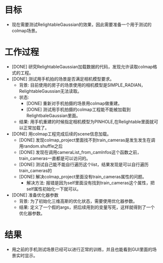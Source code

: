 # 目标
- 现在需要测试RelightableGaussian的效果，因此需要准备一个用于测试的colmap场景。

# 工作过程
- [DONE] 研究RelightableGaussian加载数据的代码，发现允许读取colmap格式的工程。
- [DONE] 测试用手机拍的场景是否满足相机模型要求。
	- 背景: 目前使用的房子的场景使用的相机模型是SIMPLE_RADIAN，RelightableGaussian无法读取。
	- 状态:
		- [DONE] 重新对手机拍摄的场景用colmap做重建。
		- [DONE] 测试用手机拍摄的colmap工程能不能被加载到RelightbaleGaussian里面。
	- 结果: 用手机重建的时候指定相机模型为PINHOLE,在Relightable里面就可以正常加载了。
- [DONE] 用colmap工程完成后续的scene信息加载。
	- [DONE] 发现colmap_project里面找不到train_cameras是发生发生在调用random.shuffle之后
	- [DONE] 发现在调用cameraList_from_camInfos这个函数之前，train_cameras一直都是可以访问的。
	- [DONE] 测试自己能不能自行遍历这个list，结果发现是可以自行遍历train_cameras的
	- [DONE] 解决colmap_project里面没有train_cameras属性的问题。
		- 解决方法: 报错是因为self里面没有找到train_cameras这个属性，把self属性初始化一下就可以。
- [DONE] 准备优化器参数
	- 背景: 为了初始化三维高斯的优化状态，需要使用优化器参数。
	- 结果: 定义了一个假的args，把后续用到的变量写死，这样就得到了一个优化器参数。

# 结果
- 用之前的手机测试场景已经可以进行正常的训练，并且也能看到GUI里面的场景实时显示。